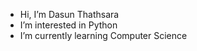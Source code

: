 - Hi, I’m Dasun Thathsara
- I’m interested in Python
- I’m currently learning Computer Science

<!---
DasunThathsara/DasunThathsara is a ✨ special ✨ repository because its `README.md` (this file) appears on your GitHub profile.
You can click the Preview link to take a look at your changes.
--->
